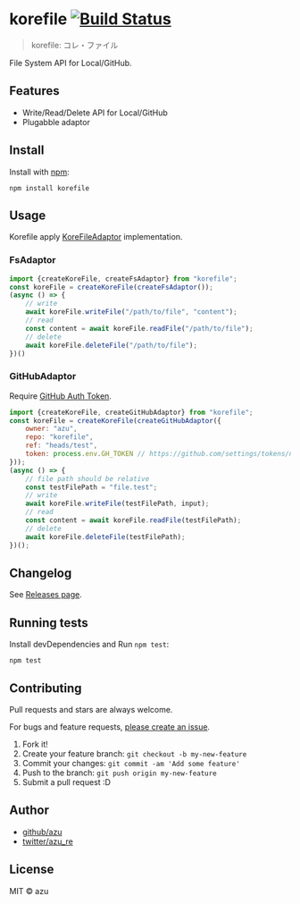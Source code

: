 # korefile [![Build Status](https://travis-ci.org/azu/korefile.svg?branch=master)](https://travis-ci.org/azu/korefile)
 
> korefile: コレ・ファイル
 
File System API for Local/GitHub.

## Features

- Write/Read/Delete API for Local/GitHub
- Plugabble adaptor

## Install

Install with [npm](https://www.npmjs.com/):

    npm install korefile

## Usage

Korefile apply [KoreFileAdaptor](./src/KoreFileAdaptor.ts) implementation. 

### FsAdaptor

```js
import {createKoreFile, createFsAdaptor} from "korefile";
const koreFile = createKoreFile(createFsAdaptor());
(async () => { 
    // write
    await koreFile.writeFile("/path/to/file", "content");
    // read
    const content = await koreFile.readFile("/path/to/file");
    // delete
    await koreFile.deleteFile("/path/to/file");
})()
```

### GitHubAdaptor

Require [GitHub Auth Token](https://github.com/settings/tokens/new).

```js
import {createKoreFile, createGitHubAdaptor} from "korefile";
const koreFile = createKoreFile(createGitHubAdaptor({
    owner: "azu",
    repo: "korefile",
    ref: "heads/test",
    token: process.env.GH_TOKEN // https://github.com/settings/tokens/new
}));
(async () => { 
    // file path should be relative
    const testFilePath = "file.test";
    // write
    await koreFile.writeFile(testFilePath, input);
    // read
    const content = await koreFile.readFile(testFilePath);
    // delete
    await koreFile.deleteFile(testFilePath);
})();
```

## Changelog

See [Releases page](https://github.com/azu/korefile/releases).

## Running tests

Install devDependencies and Run `npm test`:

    npm test

## Contributing

Pull requests and stars are always welcome.

For bugs and feature requests, [please create an issue](https://github.com/azu/korefile/issues).

1. Fork it!
2. Create your feature branch: `git checkout -b my-new-feature`
3. Commit your changes: `git commit -am 'Add some feature'`
4. Push to the branch: `git push origin my-new-feature`
5. Submit a pull request :D

## Author

- [github/azu](https://github.com/azu)
- [twitter/azu_re](https://twitter.com/azu_re)

## License

MIT © azu
